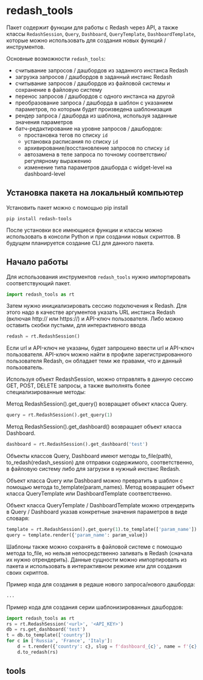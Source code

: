 # redash_tools

Пакет содержит функции для работы с Redash через API, а также классы `RedashSession`, `Query`, `Dashboard`, `QueryTemplate`, `DashboardTemplate`, которые можно использовать для создания новых функций / инструментов.

Основные возможности `redash_tools`:
* считывание запросов / дашбордов из заданного инстанса Redash
* загрузка запросов / дашбордов в заданный инстанс Redash
* считывание запросов / дашбордов из файловой системы и сохранение в файловую систему
* перенос запросов / дашбордов с одного инстанса на другой
* преобразование запроса / дашборда в шаблон с указанием параметров, по которым будет произведена шаблонизация
* рендер запроса / дашборда из шаблона, используя заданные значения параметров
* батч-редактирование на уровне запросов / дашбордов:
	* простановка тегов по списку `id`
	* установка расписания по списку `id`
	* архивирование/восстановление запросов по списку `id`
	* автозамена в теле запроса по точному соответствию/регулярному выражению
	* изменение типа параметров дашборда с widget-level на dashboard-level
	
	
## Установка пакета на локальный компьютер

Установить пакет можно с помощью pip install

```
pip install redash-tools
```

После установки все имеющиеся функции и классы можно использовать в консоли Python и при создании новых скриптов.
В будущем планируется создание CLI для данного пакета.

## Начало работы

Для использования инструментов `redash_tools` нужно импортировать соответствующий пакет.

```python
import redash_tools as rt
```

Затем нужно инициализировать сессию подключения к Redash. Для этого надо в качестве аргументов указать URL инстанса Redash (включая http:// или https://) и API-ключ пользователя. Либо можно оставить скобки пустыми, для интерактивного ввода

```python
redash = rt.RedashSession()
```

Если url и API-ключ не указаны, будет запрошено ввести url и API-ключ пользователя. API-ключ можно найти в профиле зарегистрированного пользователя Redash, он обладает теми же правами, что и данный пользователь.

Используя объект RedashSession, можно отправлять в данную сессию GET, POST, DELETE запросы, а также выполнять более специализированные методы:

Метод RedashSession().get_query() возвращает объект класса Query.
```python
query = rt.RedashSession().get_query(1)
```

Метод RedashSession().get_dashboard() возвращает объект класса Dashboard.
```python
dashboard = rt.RedashSession().get_dashboard('test')
```

Объекты классов Query, Dashboard имеют методы to_file(path), to_redash(redash_session) для отправки содержимого, соответственно, в файловую систему либо для загрузки в нужный инстанс Redash.

Объект класса Query или Dashboard можно превратить в шаблон с помощью метода to_template(param_names). Метод возвращает объект класса QueryTemplate или DashboardTemplate соответственно.

Объект класса QueryTemplate / DashboardTemplate можно отрендерить в Query / Dashboard указав конкретные значения параметров в виде словаря:

```python
template = rt.RedashSession().get_query(1).to_template(['param_name'])
query = template.render({'param_name': param_value})
```

Шаблоны также можно сохранять в файловой системе с помощью метода to_file, но нельзя непосредственно заливать в Redash (сначала их нужно отрендерить).
Данные сущности можно импортировать из пакета и использовать в интерактивном режиме или для создания своих скриптов.

Пример кода для создания в редаше нового запроса/нового дашборда:

```python
...
```

Пример кода для создания серии шаблонизированных дашбордов:

```python
import redash_tools as rt
rs = rt.RedashSession('<url>', '<API_KEY>')
db = rs.get_dashboard('test')
t = db.to_template(['country'])
for c in ['Russia', 'France', 'Italy']:
    d = t.render({'country': c}, slug = f'dashboard_{c}', name = f'{c}: Dashboard')  # example of custom naming
    d.to_redash(rs)
```    


## tools 





